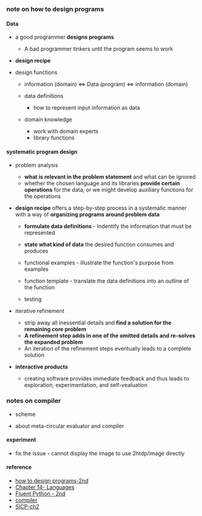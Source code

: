
### note on how to design programs 

#### Data  
* a good programmer **designs programs**  
    - A bad programmer tinkers until the program seems to work  

* **design recipe**  

* design functions  
    - information (domain)  <=>  Data  (program)  <=> information (domain)

    - data definitions  
        + how to represent input information as data  

    - domain knowledge  
        + work with domain experts 
        + library functions  

#### systematic program design  
* problem analysis 
    - **what is relevant in the problem statement** and what can be ignored 
    - whether the chosen language and its libraries **provide certain operations** for the data, or we might develop auxiliary functions for the operations


* **design recipe**  offers a step-by-step process  in a systematic manner  
  with a way of **organizing programs around problem data**  
    - **formulate data definitions** - Indentify the information that must be represented  
    - **state what kind of data** the desired function consumes and produces  
    
    - functional examples - illustrate the function's purpose from examples  
    
    - function template - translate the data definitions into an outline of the function  
    
    - testing

* iterative refinement  
    - strip away all inessential details and **find a solution for  the remaining core problem**   
    - **A refinement step adds in one of the omitted details and re-solves the expanded problem**  
    - An iteration of the refinement steps eventually leads to a complete solution  



* **interactive products** 
    - creating software provides immediate feedback and  thus leads to exploration,
experimentation, and self-vealuation


### notes on compiler  
* scheme 
  
* about meta-circular evaluator and compiler 


#### experiment  
* fix the issue - cannot display the image to use 2htdp/image directly 

#### reference
* [how to design programs-2nd](https://htdp.org/2018-01-06/Book/index.html) 
* [Chapter 14- Languages](http://www.catb.org/~esr/writings/taoup/html/ch14s04.html#c_lang)
* [Fluent Python - 2nd](https://learning-oreilly-com.easyaccess1.lib.cuhk.edu.hk/library/view/fluent-python-2nd/9781492056348/?ar=)
* [compiler](http://composingprograms.com/pages/31-introduction.html#programming-languages) 
* [SICP-ch2](http://sarabander.github.io/sicp/html/Chapter-2.xhtml#Chapter-2)
